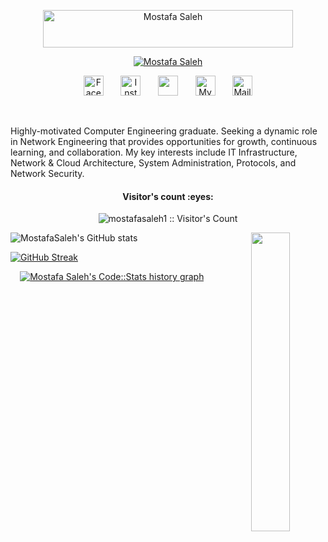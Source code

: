 <div>

<p align="center" >
  <a href="https://mostafasaleh1.github.io">
    <img src="https://user-images.githubusercontent.com/59813937/234151531-099978f1-98ca-40a0-9e7c-d8c417be2da2.png" alt="Mostafa Saleh" width="400px" height="60px" /></a>
</p>

<p align="center">
<a href="https://mostafasaleh1.github.io"><img src="https://readme-typing-svg.demolab.com?font=Shojumaru&pause=1000&color=FE428E&center=true&vCenter=true&width=435&lines=Network+Engineer;Always+learning+new+things;Currently+studying+MCSA" alt="Mostafa Saleh" /></a>
</p>

<!-- Social icons section -->
<p align="center">
  <a href="https://www.facebook.com/saleh2011"><img width="32px" alt="Facebook" title="Facebook" src="https://user-images.githubusercontent.com/59813937/234152031-754538e3-3e99-4439-bf9c-e537e53bfd62.png"/></a>
  &#8287;&#8287;&#8287;&#8287;&#8287;
  <a href="https://www.instagram.com/mostafamsaleh"><img width="32px" alt="Instagram" title="Instagram" src="https://user-images.githubusercontent.com/59813937/234152057-7278aa22-9d33-4a6d-8df6-74e48851910b.png"/></a>
  &#8287;&#8287;&#8287;&#8287;&#8287;
  <a href="https://www.linkedin.com/in/mostafasaleh5" alt="Linkedin" title="Linkedin"><img width="32px" src="https://user-images.githubusercontent.com/59813937/234152096-a073220d-b5ab-43cb-8c79-29f8728cdd81.png"/></a>
  &#8287;&#8287;&#8287;&#8287;&#8287;
  <a href="https://mostafasaleh1.github.io"><img width="32px" alt="My Website" title="My Website" src="https://user-images.githubusercontent.com/59813937/234152129-d1e2067e-14bf-4d32-a29e-14c65f9c33c8.png"></a>
  &#8287;&#8287;&#8287;&#8287;&#8287;
  <a href="mailto:most.saleh@hotmail.com"><img width="32px" alt="Mail" title="Mail" src="https://user-images.githubusercontent.com/59813937/234151856-09f243a3-d6e4-4072-a8b6-f34cb135e00a.png"/></a>
</p>

<br/>

<p width="50%">Highly-motivated Computer Engineering graduate. Seeking a dynamic role in Network Engineering that provides opportunities for growth, continuous learning, and collaboration. My key interests include IT Infrastructure, Network & Cloud Architecture, System Administration, Protocols, and Network Security.</p>
<div align="center">
    <!-- Visitor Count -->
    <h4 align="center">Visitor's count :eyes:</h4>
    <p align="center"><img src="https://profile-counter.glitch.me/{mostafasaleh1}/count.svg"
            alt="mostafasaleh1 :: Visitor's Count" />
    </p>
<a href="https://mostafasaleh1.github.io">
   <img src="https://blogger.googleusercontent.com/img/b/R29vZ2xl/AVvXsEiEiF2z6L8BPvRr2x9Pdni2E279y1jrRf7JY0ltRcdOuqF5cbLYzlmiYmrvsgzkVYHZG0HkivfKxanmdcr2vgWgEwayG_uCJtsvFw_ApjdVfvf2pqWeGtGlAdNGNxUQJGDC5Nbmsz0iGCG5mVchbytiIo1zZruvDpqIK2_xdN1mK_MOL-hJ7edJ3jz91Q/s1600/1%20circle.png" align="right" width="35%"/>
</a>

</div>
    
<!-- Statistics -->
<div align="center">
<div align="center">
<div align="left">
  
![MostafaSaleh's GitHub stats](https://github-readme-stats.vercel.app/api?username=mostafasaleh1&show_icons=true&theme=radical&count_private=true)

</div>
<div align="left">

[![GitHub Streak](https://streak-stats.demolab.com?user=mostafasaleh1&theme=radical&date_format=j%20M%5B%20Y%5D)](https://git.io/streak-stats)

</div>
<a href="https://codestats.net/users/mostafasaleh2015">

 <img src='https://codestats-readme.wegfan.cn/history-graph/mostafasaleh2015?width=900&height=350&timezone=02:00&history_days=21&max_languages=14&grid_color=dddddd&text_color=dddddd&zeroline_color=ababab&bg_color=141321&language_colors=["fe428e","3489f5","ffff00","00ff00","ff0000","00ffff","800000","008000","000080","808000","800080","008080","808080","c0c0c0"]' alt="Mostafa Saleh's Code::Stats history graph" align="center" />

</a>

</div>
</div>
<!--
<img height="120" alt="Thanks for visiting me" width="100%" src="https://raw.githubusercontent.com/BrunnerLivio/brunnerlivio/master/images/marquee.svg" />
-->
</div>
